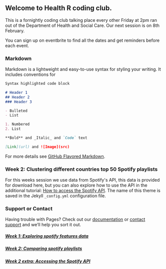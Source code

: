 ## Welcome to Health R coding club.

This is a fornightly coding club talking place every other Friday at 2pm ran out of the Department of Health and Social Care.
Our next session is on 8th February.

You can sign up on eventbrite to find all the dates and get reminders before each  event.

### Markdown

Markdown is a lightweight and easy-to-use syntax for styling your writing. It includes conventions for

```markdown
Syntax highlighted code block

# Header 1
## Header 2
### Header 3

- Bulleted
- List

1. Numbered
2. List

**Bold** and _Italic_ and `Code` text

[Link](url) and ![Image](src)
```

For more details see [GitHub Flavored Markdown](https://guides.github.com/features/mastering-markdown/).

### Week 2: Clustering different countries top 50 Spotify playlists

For this weeks session we use data from Spotify's API, this data is provided for download here, but you can also explore how to use the API in the additional tutorial: [How to access the Spotify API](https://github.com/DataS-DH/DataS-DH.github.io/AccessingAPI.rmd). The name of this theme is saved in the Jekyll `_config.yml` configuration file.

### Support or Contact

Having trouble with Pages? Check out our [documentation](https://help.github.com/categories/github-pages-basics/) or [contact support](https://github.com/contact) and we’ll help you sort it out.

##### [Week 1: Exploring spotify features data](http://htmlpreview.github.com/?https://github.com/DataS-DH/R-coding-club/blob/master/Week1/Spotify_songs.html)

##### [Week 2: Comparing spotify playlists](http://htmlpreview.github.io/?https://github.com/DataS-DH/R-coding-club/blob/master/Week2)
##### [Week 2 extra: Accessing the Spotify API](http://htmlpreview.github.io/?https://github.com/DataS-DH/R-coding-club/blob/master/Week2/AccessingAPI.html)
